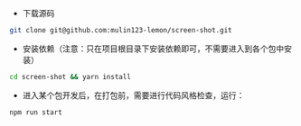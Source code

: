 - 下载源码

```bash
git clone git@github.com:mulin123-lemon/screen-shot.git
```

- 安装依赖（注意：只在项目根目录下安装依赖即可，不需要进入到各个包中安装）

```bash
cd screen-shot && yarn install
```

- 进入某个包开发后，在打包前，需要进行代码风格检查，运行：

```bash
npm run start
```



